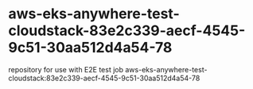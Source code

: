 # aws-eks-anywhere-test-cloudstack-83e2c339-aecf-4545-9c51-30aa512d4a54-78
repository for use with E2E test job aws-eks-anywhere-test-cloudstack:83e2c339-aecf-4545-9c51-30aa512d4a54-78
